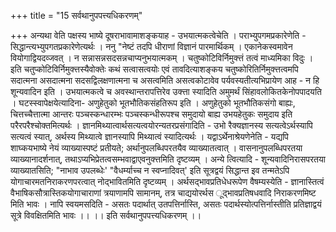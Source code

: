 +++
title = "15 सर्वथानुपपत्त्यधिकरणम्"

+++
अन्यथा वेति पक्षस्य भाष्ये दूषराभावामाशङ्कयाह - उभयात्मकत्वेचेति । पराभ्युपगमप्रकारेणेति - सिद्धान्त्यभ्युपगतप्रकारेणेत्यर्थः । ननु "नेष्टं तदपि धीराणां विज्ञानं पारमार्थिकम् । एकानेकस्वमावेन वियोगाद्वियदव्जवत् । न सन्नासन्नसदसन्नचाप्यनुभयात्मकम् । चतुष्कोटिविर्निमुक्त्तं तत्वं माध्यमिका विदुः । इति चतुप्कोटिविर्निमुक्त्तस्यैवोक्तेः कथं सत्वासत्वयोः एवं तावदित्याशङ्कय चतुष्कोरितिर्निमुक्त्तत्वमपि सदात्मना असदात्मना सदसद्विलक्षणात्मना च असत्वमिति असत्वकोटावेव पर्यवस्यतीत्यभिप्रायेण आह - न हि शून्यवादिन इति । उभयात्मकत्वे च अवस्थान्तरापत्तिरेव उक्त्ता स्यादिति अमुमर्थं सिंहावलोकितकेनोपपादयति । घटस्स्वापेक्षयेत्यादिना- अणुहेतुको भूतभौतिकसंहतिरूप इति । अणुहेतुको भूतभौतिकसंगो बाह्यः, चित्तच्चैत्तात्मा आन्तरः पञ्चस्कन्धारम्भः पञ्चस्कन्धीरूपश्च समुदायो बाह्य उभयहेतुकः समुदाय इति परैरपरैश्चोक्तमित्यर्थः । ज्ञानमिथ्यात्वार्थसत्यत्वयोरन्यतरप्रसंगादिति - उभो रैक्यज्ञानस्य सत्यत्वेऽर्थस्यापि सत्यत्वं स्यात्, अर्थस्य मिथ्यात्वे ज्ञानस्यापि मिथ्यात्वं स्यादित्यर्थः । यद्वाऽर्थेनाश्रेयणेनेति - यद्यपि शाघ्कयभाष्ये नेयं व्याख्यास्पष्टं प्रतीयते; अर्थानुपलब्धिपरतयैव व्याख्यातत्वात् । वासनानुपलब्धिपरतया व्याख्यानादर्शनात्, तथाऽप्यभिप्रेतत्वसम्भवाद्वाएवनुक्त्तमिति दृष्टव्यम् । अन्ये त्वित्यादि - शून्यवादिनिरासपरतया व्याख्यातसिति; "नाभाव उपलब्धेः' "वैधर्म्याच्च न स्वप्नादिवत्' इति सूत्रद्वयं सिद्धान्त इव तन्मतेऽपि योगाचारमतनिराकरणपरत्वात् नोद्भावितमिति दृष्टव्यम् । अर्थसद्भावप्रतिधेधरूपेण वैषम्यस्येति - ज्ञानास्तित्वं वैभाषिकसौत्रास्तिकयोगाचाराणां त्रयाणामपि सामानम्, तत्र चाद्ययोरर्थस ूद्भावप्रतिषधवादि निराकरणमिष्ट मिति भावः । नापि स्वयमसदिति - असतः पदार्थात् उतपत्तिर्नास्ति, असतः पदार्थस्योत्पत्तिर्नास्तीति प्रतिज्ञाद्वयं सूत्रे विवक्षितमिति भावः ।। ।। इति सर्वथानुपपत्त्यधिकरणम् ।।